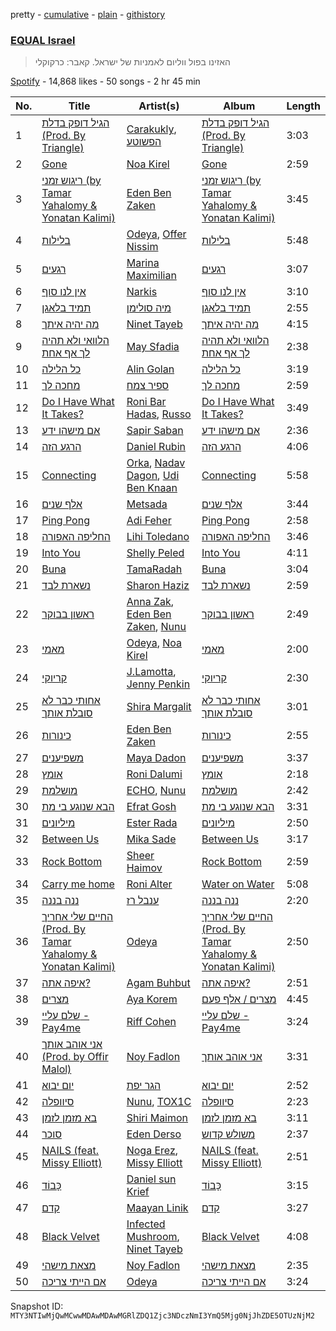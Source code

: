 pretty - [cumulative](/playlists/cumulative/37i9dQZF1DWVbXsIvZBlOB.md) - [plain](/playlists/plain/37i9dQZF1DWVbXsIvZBlOB) - [githistory](https://github.githistory.xyz/mackorone/spotify-playlist-archive/blob/main/playlists/plain/37i9dQZF1DWVbXsIvZBlOB)

### [EQUAL Israel](https://open.spotify.com/playlist/37i9dQZF1DWVbXsIvZBlOB)

> האזינו בפול ווליום לאמניות של ישראל\. קאבר: כרקוקלי

[Spotify](https://open.spotify.com/user/spotify) - 14,868 likes - 50 songs - 2 hr 45 min

| No. | Title | Artist(s) | Album | Length |
|---|---|---|---|---|
| 1 | [הגיל דופק בדלת \(Prod\. By Triangle\)](https://open.spotify.com/track/2trg8gUn9D8OJfbtnpXMdH) | [Carakukly](https://open.spotify.com/artist/7hEYcTJuBYjhekQukXWBWu), [הפשוטע](https://open.spotify.com/artist/7m92aMieltH5ZpodCEHfnb) | [הגיל דופק בדלת \(Prod\. By Triangle\)](https://open.spotify.com/album/11jCUGmgUmPa7kilqbjvBt) | 3:03 |
| 2 | [Gone](https://open.spotify.com/track/307xzW2nYqkHpnQpt6JM1T) | [Noa Kirel](https://open.spotify.com/artist/1wak0ZG1LUrZPYx8RDTQoD) | [Gone](https://open.spotify.com/album/05hHYbkCCQ4AUKCbja744B) | 2:59 |
| 3 | [ריגוש זמני \(by Tamar Yahalomy & Yonatan Kalimi\)](https://open.spotify.com/track/7j0U0ll8Q31b4sF9uSrTEo) | [Eden Ben Zaken](https://open.spotify.com/artist/2eUKkTNZsIuZzV95DM0cbt) | [ריגוש זמני \(by Tamar Yahalomy & Yonatan Kalimi\)](https://open.spotify.com/album/2Ln37EX208rxYh4eVmTxJS) | 3:45 |
| 4 | [בלילות](https://open.spotify.com/track/3qnR0XicTEzQeWKWYBoLpw) | [Odeya](https://open.spotify.com/artist/28jEBK1RysfSUBHFofFflA), [Offer Nissim](https://open.spotify.com/artist/2U5N2KMBT6aFPrQMygMkhj) | [בלילות](https://open.spotify.com/album/23n9Q5lO4evwyypeE0fQMN) | 5:48 |
| 5 | [רגעים](https://open.spotify.com/track/3sdQMiCQq6fQzKOULtiav3) | [Marina Maximilian](https://open.spotify.com/artist/4ejLVLFQUlsBRYVMcfpzNp) | [רגעים](https://open.spotify.com/album/7EVVtdoYTjekYFqlGPeO7E) | 3:07 |
| 6 | [אין לנו סוף](https://open.spotify.com/track/2eS1TH7IsLKMuG29fejmp4) | [Narkis](https://open.spotify.com/artist/0z60F8toAJCUuhnUdbtFD6) | [אין לנו סוף](https://open.spotify.com/album/4VhPNYhoWuTWcQ9BA40ZQV) | 3:10 |
| 7 | [תמיד בלאגן](https://open.spotify.com/track/286lPLYHPdOxxyku1mYwfX) | [מיה סולימן](https://open.spotify.com/artist/12ft1cfLUNXc6gfM1JzaKR) | [תמיד בלאגן](https://open.spotify.com/album/1btMewQXEsROVHR6gSoidL) | 2:55 |
| 8 | [מה יהיה איתך](https://open.spotify.com/track/0wyjFdOiQF7neJlQu2ij9O) | [Ninet Tayeb](https://open.spotify.com/artist/4oEhVAb4wkpqQbOqVMroI4) | [מה יהיה איתך](https://open.spotify.com/album/0rvFZpnMSm4tsMcUILBHwN) | 4:15 |
| 9 | [הלוואי ולא תהיה לך אף אחת](https://open.spotify.com/track/3468a6o1yV2eyfHfrGyvfu) | [May Sfadia](https://open.spotify.com/artist/4Bl08QHOgjjt8Hcg53iq0j) | [הלוואי ולא תהיה לך אף אחת](https://open.spotify.com/album/5oAs4fisnloqd5Us8yGtJA) | 2:38 |
| 10 | [כל הלילה](https://open.spotify.com/track/0NZdzFYlNLraTjQsMwhlIe) | [Alin Golan](https://open.spotify.com/artist/0e2paefwT1ZqF2uvVq8Ldv) | [כל הלילה](https://open.spotify.com/album/4yUfrpxUlzPGMcbXGapg6D) | 3:19 |
| 11 | [מחכה לך](https://open.spotify.com/track/5QxW05hvqmWTOCykOd4WfT) | [ספיר צמח](https://open.spotify.com/artist/0KPGlr2vRpVSHa3oEtfi4p) | [מחכה לך](https://open.spotify.com/album/7A1Spa4XTLTbZm8uY5sfPK) | 2:59 |
| 12 | [Do I Have What It Takes?](https://open.spotify.com/track/3uHtLxqT4sZwePXxEVlsxz) | [Roni Bar Hadas](https://open.spotify.com/artist/5OZeMBvHIGYKnOg3WfBQ44), [Russo](https://open.spotify.com/artist/0ECpBE2RTJep1cVxNFulEA) | [Do I Have What It Takes?](https://open.spotify.com/album/5A5qWUk96uqadsOWrNBHXq) | 3:49 |
| 13 | [אם מישהו ידע](https://open.spotify.com/track/4AAh2IUAoydGtsrmXV1BA0) | [Sapir Saban](https://open.spotify.com/artist/5Aw431uxuPIJWiPuiEpIWr) | [אם מישהו ידע](https://open.spotify.com/album/1cTBQ1heTAZSpQknL4po0J) | 2:36 |
| 14 | [הרגע הזה](https://open.spotify.com/track/7ijNPOU3Jvc21qAy8lpE7Z) | [Daniel Rubin](https://open.spotify.com/artist/077agqIDRCxkgjNgA0v1pB) | [הרגע הזה](https://open.spotify.com/album/5OVdkLDtvS2gdhcVHGviB7) | 4:06 |
| 15 | [Connecting](https://open.spotify.com/track/2GqLPJfWy6YddJGWPAt2ZY) | [Orka](https://open.spotify.com/artist/694axYJ7pjeqqmZOl6NALd), [Nadav Dagon](https://open.spotify.com/artist/0KEW5NLCT0ZXGrwgWJxaQU), [Udi Ben Knaan](https://open.spotify.com/artist/0dZeNqD3OcD8VJXpg6g9TL) | [Connecting](https://open.spotify.com/album/0KeEzwf96x1WCZJZhi0ORW) | 5:58 |
| 16 | [אלף שנים](https://open.spotify.com/track/0pP4E5AtqJwWrfm7ZxrTtu) | [Metsada](https://open.spotify.com/artist/5xtNnC30AU9vdyK5fziZS0) | [אלף שנים](https://open.spotify.com/album/4LL03NEbbyCnfwLOi2pPSb) | 3:44 |
| 17 | [Ping Pong](https://open.spotify.com/track/6BK9uGq6GDt8QFGQbLResQ) | [Adi Feher](https://open.spotify.com/artist/5aBJJGTiNWhFC6qCDidwyF) | [Ping Pong](https://open.spotify.com/album/4HDqMXKpePDKRtQ7iX2tJX) | 2:58 |
| 18 | [החליפה האפורה](https://open.spotify.com/track/7xuJe7GeVrVvDxRGze1u9M) | [Lihi Toledano](https://open.spotify.com/artist/1zFuOvKD7y6cnjH5RJ0Prx) | [החליפה האפורה](https://open.spotify.com/album/5NEOnDpvFgoyFgVBJVFXvI) | 3:46 |
| 19 | [Into You](https://open.spotify.com/track/3VBYiTfk5Z09UUFssxTUIe) | [Shelly Peled](https://open.spotify.com/artist/5ZEItsgtbJ0twPTNd29wAR) | [Into You](https://open.spotify.com/album/71BzIKBlhJHYWdQXE3cal7) | 4:11 |
| 20 | [Buna](https://open.spotify.com/track/54ErghniqmE0FbaWWI8nCD) | [TamaRadah](https://open.spotify.com/artist/2TQKpzejGpHKF3gqKAPdt0) | [Buna](https://open.spotify.com/album/4uthgvWJkSLC3nKjI8uPdK) | 3:04 |
| 21 | [נשארת לבד](https://open.spotify.com/track/3NbVu9eIZRNSfY7tI4gguf) | [Sharon Haziz](https://open.spotify.com/artist/0HWaHdiaEVDY3ANOSPzJHb) | [נשארת לבד](https://open.spotify.com/album/5HQFsXuPCS8zxXS8rBDOF1) | 2:59 |
| 22 | [ראשון בבוקר](https://open.spotify.com/track/3xtK7rFrJvL5hrBu4vFgf7) | [Anna Zak](https://open.spotify.com/artist/3lVXtKsFTJM8ecY8gqdoCo), [Eden Ben Zaken](https://open.spotify.com/artist/2eUKkTNZsIuZzV95DM0cbt), [Nunu](https://open.spotify.com/artist/0wJDdyoTfE5SuqPNFvi2lG) | [ראשון בבוקר](https://open.spotify.com/album/4yXN6hkRfpYm4AshupuLn4) | 2:49 |
| 23 | [מאמי](https://open.spotify.com/track/0iTSkLz9biPGVXqTSrkkNd) | [Odeya](https://open.spotify.com/artist/28jEBK1RysfSUBHFofFflA), [Noa Kirel](https://open.spotify.com/artist/1wak0ZG1LUrZPYx8RDTQoD) | [מאמי](https://open.spotify.com/album/75PctryEK8QcxFQyEF37bc) | 2:00 |
| 24 | [קריוקי](https://open.spotify.com/track/4hw7CHZvOxEmTWBg8729CZ) | [J.Lamotta](https://open.spotify.com/artist/76O0DRobXGao078KT0xci8), [Jenny Penkin](https://open.spotify.com/artist/30BQvdG9vRDDXZtEEyELke) | [קריוקי](https://open.spotify.com/album/3McTG0AulBIvhIR4j6QI9w) | 2:30 |
| 25 | [אחותי כבר לא סובלת אותך](https://open.spotify.com/track/6clAq1cGO4PYimAmzelTmL) | [Shira Margalit](https://open.spotify.com/artist/3fuBh15tUjQVjzVZ3u73rz) | [אחותי כבר לא סובלת אותך](https://open.spotify.com/album/50V1UPWQyk6uGVdIm8WgC5) | 3:01 |
| 26 | [כינורות](https://open.spotify.com/track/01H5jdEyPwM4rhc7gTWLgt) | [Eden Ben Zaken](https://open.spotify.com/artist/2eUKkTNZsIuZzV95DM0cbt) | [כינורות](https://open.spotify.com/album/7wGjAH5AKWpqrhGEWOOaqs) | 2:55 |
| 27 | [משפיענים](https://open.spotify.com/track/1riszebbgh0yIfxj0mrnuJ) | [Maya Dadon](https://open.spotify.com/artist/2CFhpsYDfBaq8q9enYLdBG) | [משפיענים](https://open.spotify.com/album/3AsoW2hX0D8PwokcM2wneO) | 3:37 |
| 28 | [אומץ](https://open.spotify.com/track/4SrqTVvWCagcDGtq9be2u8) | [Roni Dalumi](https://open.spotify.com/artist/5yjmxaLSoZEnkIWJRAmhQe) | [אומץ](https://open.spotify.com/album/7Cvpb9DLQGqCVqnDNYBJEV) | 2:18 |
| 29 | [מושלמת](https://open.spotify.com/track/0jxvn0Efq7d65OGQAV8N7s) | [ECHO](https://open.spotify.com/artist/5Ezb2z7gSLMpXaG0oyacpW), [Nunu](https://open.spotify.com/artist/0wJDdyoTfE5SuqPNFvi2lG) | [מושלמת](https://open.spotify.com/album/0tbdja4mA0ZVsmxyqvRsap) | 2:42 |
| 30 | [הבא שנוגע בי מת](https://open.spotify.com/track/1i4kcAV0Sbs9wJPmD8GPAD) | [Efrat Gosh](https://open.spotify.com/artist/31rjcnxNmi1OZHp6Ld7LLA) | [הבא שנוגע בי מת](https://open.spotify.com/album/7DUxPFr2TgIYc5jdLGBAWS) | 3:31 |
| 31 | [מיליונים](https://open.spotify.com/track/24fYXSdvSb6zBFvzNN5lkl) | [Ester Rada](https://open.spotify.com/artist/7JTo5JZjCoBQ7CLUqnkw3g) | [מיליונים](https://open.spotify.com/album/5eAxUHBAHphUbTsY9ImPIH) | 2:50 |
| 32 | [Between Us](https://open.spotify.com/track/1iSAcQFAiSuCaFjKm7Wcof) | [Mika Sade](https://open.spotify.com/artist/0kROWsDsrudeisdMchbraW) | [Between Us](https://open.spotify.com/album/4occFG8reElejLnGd2KyTb) | 3:17 |
| 33 | [Rock Bottom](https://open.spotify.com/track/586CTpvu8wf98jSuMcM3gH) | [Sheer Haimov](https://open.spotify.com/artist/4iwsoEswW7lHcsgIHsO3pd) | [Rock Bottom](https://open.spotify.com/album/06F0m1IxFzxvmhM71vUNfV) | 2:59 |
| 34 | [Carry me home](https://open.spotify.com/track/3qbz1mAfj4tEygh3KAtuog) | [Roni Alter](https://open.spotify.com/artist/2QZYh3YAFWqpJHf01j0DbN) | [Water on Water](https://open.spotify.com/album/4ODnE9lIwYG32OtBiokX8P) | 5:08 |
| 35 | [ננה בננה](https://open.spotify.com/track/2un3eax2X0XgvF1ixBlw8O) | [ענבל רז](https://open.spotify.com/artist/31h1Tt25QjurO3YixXtJ5Y) | [ננה בננה](https://open.spotify.com/album/4a8a0ZjvWDneAYbGWUl0t7) | 2:20 |
| 36 | [החיים שלי אחריך \(‏Prod\. By Tamar Yahalomy & Yonatan Kalimi\)](https://open.spotify.com/track/0urIdTVIjmPX5i9dsIusQj) | [Odeya](https://open.spotify.com/artist/28jEBK1RysfSUBHFofFflA) | [החיים שלי אחריך \(‏Prod\. By Tamar Yahalomy & Yonatan Kalimi\)](https://open.spotify.com/album/7kcDQOhUa1aPr9A7bRlg14) | 2:50 |
| 37 | [איפה אתה?](https://open.spotify.com/track/1EA8nSZ2nT9Lu9ZqwTwVW7) | [Agam Buhbut](https://open.spotify.com/artist/3JPKPnzWJGjccn8SnjwA5i) | [איפה אתה?](https://open.spotify.com/album/68LfK2qQQd7fLZzNFJT0kN) | 2:51 |
| 38 | [מצרים](https://open.spotify.com/track/5ClWK5AX04zMv2JXBxXScI) | [Aya Korem](https://open.spotify.com/artist/2elW0LtvW7wtgObGfNlH25) | [מצרים / אלף פעם](https://open.spotify.com/album/7FZSF9I5w3UySVddWFbTAN) | 4:45 |
| 39 | [שלם עליי \- Pay4me](https://open.spotify.com/track/5oBfXbiGMO4YN2vahPCm2Q) | [Riff Cohen](https://open.spotify.com/artist/3yKO4z2CeXv9sxD1zSw0Sg) | [שלם עליי \- Pay4me](https://open.spotify.com/album/0dlqp2x3x8Y2UoqLJ8Pka9) | 3:24 |
| 40 | [אני אוהב אותך \(Prod\. by Offir Malol\)](https://open.spotify.com/track/3RWhzp0KIMmqB5mJxi1e3p) | [Noy Fadlon](https://open.spotify.com/artist/4VFtBffxanXW7fbw1xH7at) | [אני אוהב אותך](https://open.spotify.com/album/6bMWo4jKSJTR5KndNMessC) | 3:31 |
| 41 | [יום יבוא](https://open.spotify.com/track/6BNHpkH8xxsVVrKlvVpQPQ) | [הגר יפת](https://open.spotify.com/artist/0yuzd9F7msg9MS8MTzQOmy) | [יום יבוא](https://open.spotify.com/album/6keqEBqfKcUxj4ilmUyrqf) | 2:52 |
| 42 | [סיוופלה](https://open.spotify.com/track/3xoOOmHo07QA9Q7ng1aplW) | [Nunu](https://open.spotify.com/artist/0wJDdyoTfE5SuqPNFvi2lG), [TOX1C](https://open.spotify.com/artist/6Z46xqyaiWM6DMQY3EblAp) | [סיוופלה](https://open.spotify.com/album/7wHnlFe5drIJIPsl9y2qw8) | 2:23 |
| 43 | [בא מזמן לזמן](https://open.spotify.com/track/3yAT1YCcxHYfzopKSawQM1) | [Shiri Maimon](https://open.spotify.com/artist/3giniJpo19Md4V5Plataq2) | [בא מזמן לזמן](https://open.spotify.com/album/0OrbuQERxJJ0glkoE3KzTs) | 3:11 |
| 44 | [סוכר](https://open.spotify.com/track/6MppVuQjxN9rV4jnI2nypy) | [Eden Derso](https://open.spotify.com/artist/7sG6GYc2AsX0HNOkVdGCO4) | [משולש קדוש](https://open.spotify.com/album/5hk5va1tbx2mlGNsc9EYrJ) | 2:37 |
| 45 | [NAILS \(feat\. Missy Elliott\)](https://open.spotify.com/track/318MngwqDyMYOzhDcZkUoq) | [Noga Erez](https://open.spotify.com/artist/5VwCIS8jdx9ZHjApLFNrTZ), [Missy Elliott](https://open.spotify.com/artist/2wIVse2owClT7go1WT98tk) | [NAILS \(feat\. Missy Elliott\)](https://open.spotify.com/album/250tsczCTKdauTN2QJgak4) | 2:51 |
| 46 | [כָּבוֹד](https://open.spotify.com/track/50MKWXRphRZPAWHm1o9Dn7) | [Daniel sun Krief](https://open.spotify.com/artist/1SLLGXX3xcLqUuYpBDvJQm) | [כָּבוֹד](https://open.spotify.com/album/4uhBSCwAjVHz2Bl7uwVQrE) | 3:15 |
| 47 | [קדם](https://open.spotify.com/track/39MGd1DWkfjbsywhal4Hhh) | [Maayan Linik](https://open.spotify.com/artist/6RzuwCbcn7Lxkg32uUcHLR) | [קדם](https://open.spotify.com/album/1yStdlqzam9jBtPpAPmUgW) | 3:27 |
| 48 | [Black Velvet](https://open.spotify.com/track/0UyvpiRpS6aR33jAHweZbL) | [Infected Mushroom](https://open.spotify.com/artist/6S2tas4z6DyIklBajDqJxI), [Ninet Tayeb](https://open.spotify.com/artist/4oEhVAb4wkpqQbOqVMroI4) | [Black Velvet](https://open.spotify.com/album/2sLR9P3xAhR74bmiyK6V8i) | 4:08 |
| 49 | [מצאת מישהי](https://open.spotify.com/track/4phgRAtdNFqGb6UWjYBGdQ) | [Noy Fadlon](https://open.spotify.com/artist/4VFtBffxanXW7fbw1xH7at) | [מצאת מישהי](https://open.spotify.com/album/3z2YU9BcESc9kcCmzmksEo) | 2:35 |
| 50 | [אם הייתי צריכה](https://open.spotify.com/track/79h6P8bV0ENtq6Vmhkpewr) | [Odeya](https://open.spotify.com/artist/28jEBK1RysfSUBHFofFflA) | [אם הייתי צריכה](https://open.spotify.com/album/5B3xBhi3cYWXHcl8uFNDYm) | 3:24 |

Snapshot ID: `MTY3NTIwMjQwMCwwMDAwMDAwMGRlZDQ1Zjc3NDczNmI3YmQ5Mjg0NjJhZDE5OTUzNjM2`
